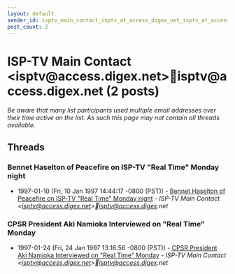 ```yaml
---
layout: default
sender_id: isptv_main_contact_isptv_at_access_digex_net_isptv_at_access_digex_net
post_count: 2
---
```


# ISP-TV Main Contact <isptv<span>@</span>access.digex.net>isptv<span>@</span>access.digex.net (2 posts)

_Be aware that many list participants used multiple email addresses over their time active on the list. As such this page may not contain all threads available._

## Threads

### Bennet Haselton of Peacefire on ISP-TV "Real Time" Monday night
+ 1997-01-10 (Fri, 10 Jan 1997 14:44:17 -0800 (PST)) - [Bennet Haselton of Peacefire on ISP-TV "Real Time" Monday night](/archive/1997/01/d4b4267bdba8896eb1be5ace39a981fb1ebc958a9c0352d033068837eb28e9b2) - _ISP-TV Main Contact \<isptv@access.digex.net\>isptv@access.digex.net_

### CPSR President Aki Namioka Interviewed on "Real Time" Monday
+ 1997-01-24 (Fri, 24 Jan 1997 13:16:56 -0800 (PST)) - [CPSR President Aki Namioka Interviewed on "Real Time" Monday](/archive/1997/01/de5b32becfaad5a71a8711a28e7cc20c8c3e21496b25113fc619b79d3fd87284) - _ISP-TV Main Contact \<isptv@access.digex.net\>isptv@access.digex.net_

